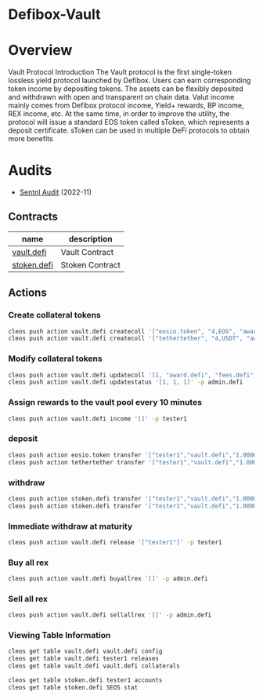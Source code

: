 # Defibox-Vault

# Overview

Vault Protocol Introduction The Vault protocol is the first single-token lossless yield protocol launched by Defibox. Users can earn corresponding token income by depositing tokens. The assets can be flexibly deposited and withdrawn with open and transparent on chain data. Valut income mainly comes from Defibox protocol income, Yield+ rewards, BP income, REX income, etc. At the same time, in order to improve the utility, the protocol will issue a standard EOS token called sToken, which represents a deposit certificate. sToken can be used in multiple DeFi protocols to obtain more benefits

# Audits

- <a href="https://defibox.s3.ap-northeast-1.amazonaws.com/pdf/Certik+Smart+Contract+Security+Audit+Report+For+Vault.pdf"> Sentnl Audit</a> (2022-11)

## Contracts

| name  | description |
|-------|-------------|
| [vault.defi](https://bloks.io/account/vault.defi) | Vault Contract |
| [stoken.defi](https://bloks.io/account/stoken.defi) | Stoken Contract |


## Actions

### Create collateral tokens
```bash
cleos push action vault.defi createcoll '["eosio.token", "4,EOS", "award.defi", "fees.defi", "0.1000 EOS", "10", "30", "5000"]' -p admin.defi
cleos push action vault.defi createcoll '["tethertether", "4,USDT", "award.defi", "fees.defi", "0.1000 USDT", "10", "30", "5000"]' -p admin.defi
```

### Modify collateral tokens
```bash
cleos push action vault.defi updatecoll '[1, "award.defi", "fees.defi", "10", "0.2000 EOS"]' -p admin.defi
cleos push action vault.defi updatestatus '[1, 1, 1]' -p admin.defi
```

### Assign rewards to the vault pool every 10 minutes
```bash
cleos push action vault.defi income '[]' -p tester1
```
### deposit
```bash
cleos push action eosio.token transfer '["tester1","vault.defi","1.0000 EOS",""]' -p tester1
cleos push action tethertether transfer '["tester1","vault.defi","1.0000 USDT",""]' -p tester1
```

### withdraw
```bash
cleos push action stoken.defi transfer '["tester1","vault.defi","1.0000 SEOS",""]' -p tester1
cleos push action stoken.defi transfer '["tester1","vault.defi","1.0000 SUSDT",""]' -p tester1
```

### Immediate withdraw at maturity
```bash
cleos push action vault.defi release '["tester1"]' -p tester1
```

### Buy all rex
```bash
cleos push action vault.defi buyallrex '[]' -p admin.defi
```
### Sell all rex
```bash
cleos push action vault.defi sellallrex '[]' -p admin.defi
```

### Viewing Table Information
```bash
cleos get table vault.defi vault.defi config
cleos get table vault.defi tester1 releases
cleos get table vault.defi vault.defi collaterals

cleos get table stoken.defi tester1 accounts
cleos get table stoken.defi SEOS stat
```
